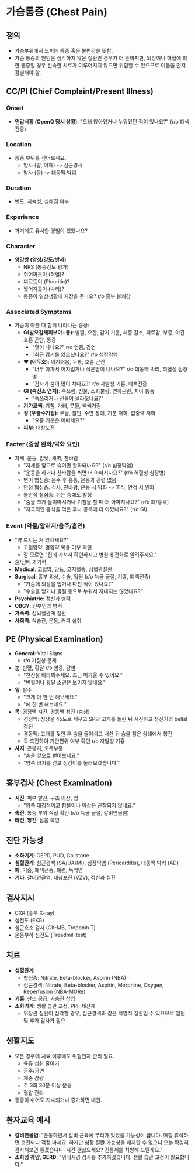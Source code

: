 # 가슴통증 (Chest Pain)

## 정의
- 가슴부위에서 느끼는 통증 혹은 불편감을 뜻함.
- 가슴 통증의 원인은 심각하지 않은 질환인 경우가 더 흔하지만, 외상이나 허혈에 의한 통증일 경우 신속한 치료가 이루어지지 않으면 위험할 수 있으므로 이들을 먼저 감별해야 함.

## CC/PI (Chief Complaint/Present Illness)

### Onset
- **언갑서황 (OpenQ 당시 상황)**: "오래 앉아있거나 누워있던 적이 있나요?" (r/o 폐색전증)

### Location
- 통증 부위를 짚어보세요. 
  - 방사 (팔, 어깨) -> 심근경색
  - 방사 (등) -> 대동맥 박리

### Duration
- 빈도, 지속성, 심해짐 여부

### Experience
- 과거에도 유사한 경험이 있었나요?

### Character
- **양강방 (양상/강도/방사)**
  - NRS (통증강도 평가)
  - 쥐어짜듯이 (허혈)?
  - 찌르듯이 (Pleuritic)?
  - 찢어지듯이 (박리)?
  - 통증이 일상생활에 지장을 주나요? r/o 흉부 불쾌감

### Associated Symptoms
- 가슴이 아플 때 함께 나타나는 증상:
  - **G(발오감체피부야+통)**: 발열, 오한, 감기 기운, 체중 감소, 피로감, 부종, 야간 호흡 곤란, 통증
    - "열이 나나요?" r/o 염증, 감염
    - "최근 감기를 앓으셨나요?" r/o 심장막염
  - **♥ (어두호)**: 어지러움, 두통, 호흡 곤란
    - "너무 아파서 어지럽거나 식은땀이 나나요?" r/o 대동맥 박리, 허혈성 심장병
    - "갑자기 숨이 많이 차나요?" r/o 자발성 기흉, 폐색전증
  - **GI (속신소 연치)**: 속쓰림, 신물, 소화불량, 연하곤란, 치아 통증
    - "속쓰리거나 신물이 올라오나요?"
  - **기가코쌕**: 기침, 가래, 콧물, 쌕쌕거림
  - **정 (우불수기집)**: 우울, 불안, 수면 장애, 기분 저하, 집중력 저하
    - "요즘 기분은 어떠세요?"
  - **피부**: 대상포진

### Facter (증상 완화/악화 요인)
- 자세, 운동, 밤낮, 새벽, 찬바람
  - "자세를 앞으로 숙이면 완화되나요?" (r/o 심장막염)
  - "운동을 하거나 찬바람을 쐬면 더 아파지나요?" (r/o 허혈성 심장병)
  - 변이 협심증: 음주 후 흉통, 운동과 관련 없음
  - 안정 협심증: 식사, 찬바람, 운동 시 악화 -> 휴식, 안정 시 완화
  - 불안정 협심증: 쉬는 중에도 발생
  - "숨을 크게 들이마시거나 기침을 할 때 더 아파지나요?" (r/o 폐/흉곽)
  - "자극적인 음식을 먹은 후나 공복에 더 아팠나요?" (r/o GI)

### Event (약물/알러지/음주/흡연)
- "약 드시는 거 있으세요?"
  - 고혈압약, 혈압약 복용 여부 확인
  - 잘 모르면 "집에 가셔서 확인하시고 병원에 전화로 알려주세요."
- 술/담배 과거력
- **Medical**: 고혈압, 당뇨, 고지혈증, 심혈관질환
- **Surgical**: 흉부 외상, 수술, 입원 (r/o 늑골 골절, 기흉, 폐색전증)
  - "가슴에 외상을 입거나 다친 적이 있나요?"
  - "수술을 받거나 골절 등으로 누워서 지내지는 않았나요?"
- **Psychiatric**: 정신과 병력
- **OBGY**: 산부인과 병력
- **가족력**: 심뇌혈관계 질환
- **사회력**: 식습관, 운동, 커피 섭취

## PE (Physical Examination)
- **General**: Vital Signs
  - r/o 기질성 문제
- **눈**: 빈혈, 황달 r/o 염증, 감염
  - "천장을 바라봐주세요. 조금 따가울 수 있어요."
  - "빈혈이나 황달 소견은 보이지 않네요."
- **입**: 탈수
  - "크게 아 한 번 해보세요."
  - "에 한 번 해보세요."
- **목**: 경정맥 시진, 경동맥 청진 (숨참)
  - 경정맥: 침상을 45도로 세우고 SP의 고개를 돌린 뒤 시진하고 청진기의 bell로 청진
  - 경동맥: 고개를 젖힌 후 숨을 들이쉬고 내쉰 뒤 숨을 참은 상태에서 청진
  - 목 촉진하여 기관편위 여부 확인 r/o 자발성 기흉
- **사지**: 곤봉지, 오목부종
  - "손을 앞으로 뻗어보세요."
  - "양쪽 바지를 걷고 정강이를 눌러보겠습니다."

## 흉부검사 (Chest Examination)
- **시진**: 피부 발진, 구조 이상, 멍
  - "양쪽 대칭적이고 함몰이나 이상은 관찰되지 않네요."
- **촉진**: 통증 부위 직접 확인 (r/o 늑골 골절, 갈비연골염)
- **타진, 청진**: 심음 확인

## 진단 가능성
- **소화기계**: GERD, PUD, Gallstone
- **심혈관계**: 심근경색 (SA/UA/MI), 심장막염 (Pericarditis), 대동맥 박리 (AD)
- **폐**: 기흉, 폐색전증, 폐렴, 늑막염
- **기타**: 갈비연골염, 대상포진 (VZV), 정신과 질환

## 검사지시
- CXR (흉부 X-ray)
- 심전도 (EKG)
- 심근효소 검사 (CK-MB, Troponin T)
- 운동부하 심전도 (Treadmill test)

## 치료
- **심혈관계**:
  - 협심증: Nitrate, Beta-blocker, Aspirin (NBA)
  - 심근경색: Nitrate, Beta-blocker, Aspirin, Morphine, Oxygen, Reperfusion (NBA-MORe)
- **기흉**: 산소 공급, 가슴관 삽입
- **소화기계**: 생활 습관 교정, PPI, 제산제
  - 위장관 질환이 심각할 경우, 심근경색과 같은 치명적 질환일 수 있으므로 입원 및 추가 검사가 필요.
  
## 생활지도
- 모든 경우에 치료 이후에도 위험인자 관리 필요.
  - 육류 섭취 줄이기
  - 금주/금연
  - 체중 감량
  - 주 3회 30분 이상 운동
  - 혈압 관리
- 통증이 쉬어도 지속되거나 증가하면 내원.

## 환자교육 예시
- **갈비연골염**: "운동하면서 갈비 근육에 무리가 있었을 가능성이 큽니다. 며칠 휴식하면 호전되니 걱정 마세요. 하지만 심장 질환 가능성을 배제할 수 없으니 오늘 확실히 검사해보면 좋겠습니다. 시간 괜찮으세요? 진통제를 처방해 드릴게요."
- **소화성 궤양, GERD**: "위내시경 검사를 추가하겠습니다. 생활 습관 교정이 필요합니다."
